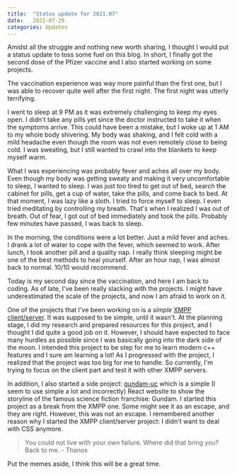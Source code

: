 ```yaml
---
title:  "Status update for 2021.07"
date:   2021-07-29
categories: Updates
---
```


Amidst all the struggle and nothing new worth sharing, I thought I would put a status update to toss some fuel on this blog.
In short, I finally got the second dose of the Pfizer vaccine and I also started working on some projects.

The vaccination experience was way more painful than the first one, but I was able to recover quite well after the first night.
The first night was utterly terrifying.

I went to sleep at 9 PM as it was extremely challenging to keep my eyes open.
I didn't take any pills yet since the doctor instructed to take it when the symptoms arrive.
This could have been a mistake, but I woke up at 1 AM to my whole body shivering.
My body was shaking, and I felt cold with a mild headache even though the room was not even remotely close to being cold. 
I was sweating, but I still wanted to crawl into the blankets to keep myself warm.

What I was experiencing was probably fever and aches all over my body.
Even though my body was getting sweaty and making it very uncomfortable to sleep, I wanted to sleep.
I was just too tired to get out of bed, search the cabinet for pills, get a cup of water, take the pills, and come back to bed.
At that moment, I was lazy like a sloth.
I tried to force myself to sleep.
I even tried meditating by controlling my breath.
That's when I realized I was out of breath.
Out of fear, I got out of bed immediately and took the pills.
Probably few minutes have passed, I was back to sleep.

In the morning, the conditions were a lot better.
Just a mild fever and aches.
I drank a lot of water to cope with the fever, which seemed to work.
After lunch, I took another pill and a quality nap.
I really think sleeping might be one of the best methods to heal yourself.
After an hour nap, I was almost back to normal.
10/10 would recommend.

Today is my second day since the vaccination, and here I am back to coding.
As of late, I've been really slacking with the projects.
I might have underestimated the scale of the projects, and now I am afraid to work on it.

One of the projects that I've been working on is a *simple* [XMPP client/server](https://github.com/thinkty/sxc).
It was supposed to be simple, until it wasn't.
At the planning stage, I did my research and prepared resources for this project, and I thought I did quite a good job on it.
However, I should have expected to face many hurdles as possible since I was basically going into the dark side of the moon.
I intended this project to be step for me to learn modern c++ features and I sure am learning a lot!
As I progressed with the project, I realized that the project was too big for me to handle.
So currently, I'm trying to focus on the client part and test it with other XMPP servers.

In addition, I also started a side project: [gundam-uc](https://github.com/thinkty/gundam-uc) which is a simple (I seem to use simple a lot and incorrectly) React website to show the storyline of the famous science fiction franchise: Gundam.
I started this project as a break from the XMPP one.
Some might see it as an escape, and they are right.
However, this was not an escape.
I remembered another reason why I started the XMPP client/server project: I didn't want to deal with CSS anymore.

> You could not live with your own failure. Where did that bring you? Back to me. - Thanos

Put the memes aside, I think this will be a great time.